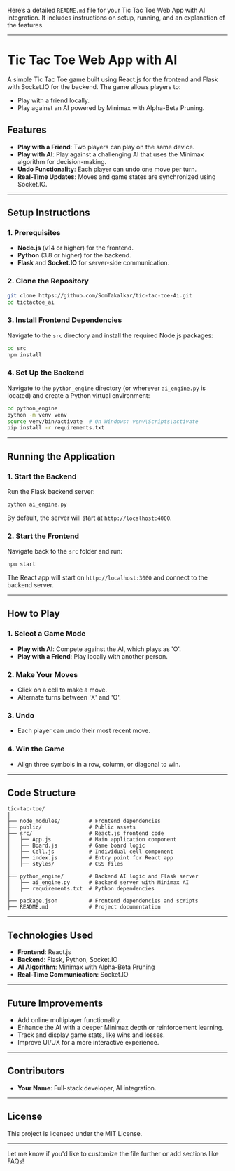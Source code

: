 Here’s a detailed `README.md` file for your Tic Tac Toe Web App with AI integration. It includes instructions on setup, running, and an explanation of the features.

---

# **Tic Tac Toe Web App with AI**

A simple Tic Tac Toe game built using React.js for the frontend and Flask with Socket.IO for the backend. The game allows players to:
- Play with a friend locally.
- Play against an AI powered by Minimax with Alpha-Beta Pruning.

## **Features**
- **Play with a Friend**: Two players can play on the same device.
- **Play with AI**: Play against a challenging AI that uses the Minimax algorithm for decision-making.
- **Undo Functionality**: Each player can undo one move per turn.
- **Real-Time Updates**: Moves and game states are synchronized using Socket.IO.

---

## **Setup Instructions**

### **1. Prerequisites**
- **Node.js** (v14 or higher) for the frontend.
- **Python** (3.8 or higher) for the backend.
- **Flask** and **Socket.IO** for server-side communication.

### **2. Clone the Repository**
```bash
git clone https://github.com/SomTakalkar/tic-tac-toe-Ai.git
cd tictactoe_ai
```

### **3. Install Frontend Dependencies**
Navigate to the `src` directory and install the required Node.js packages:
```bash
cd src
npm install
```

### **4. Set Up the Backend**
Navigate to the `python_engine` directory (or wherever `ai_engine.py` is located) and create a Python virtual environment:
```bash
cd python_engine
python -m venv venv
source venv/bin/activate  # On Windows: venv\Scripts\activate
pip install -r requirements.txt
```

---

## **Running the Application**

### **1. Start the Backend**
Run the Flask backend server:
```bash
python ai_engine.py
```
By default, the server will start at `http://localhost:4000`.

### **2. Start the Frontend**
Navigate back to the `src` folder and run:
```bash
npm start
```
The React app will start on `http://localhost:3000` and connect to the backend server.

---

## **How to Play**

### **1. Select a Game Mode**
- **Play with AI**: Compete against the AI, which plays as 'O'.
- **Play with a Friend**: Play locally with another person.

### **2. Make Your Moves**
- Click on a cell to make a move.
- Alternate turns between 'X' and 'O'.

### **3. Undo**
- Each player can undo their most recent move.

### **4. Win the Game**
- Align three symbols in a row, column, or diagonal to win.

---

## **Code Structure**
```
tic-tac-toe/
│
├── node_modules/         # Frontend dependencies
├── public/               # Public assets
├── src/                  # React.js frontend code
│   ├── App.js            # Main application component
│   ├── Board.js          # Game board logic
│   ├── Cell.js           # Individual cell component
│   ├── index.js          # Entry point for React app
│   ├── styles/           # CSS files
│
├── python_engine/        # Backend AI logic and Flask server
│   ├── ai_engine.py      # Backend server with Minimax AI
│   ├── requirements.txt  # Python dependencies
│
├── package.json          # Frontend dependencies and scripts
├── README.md             # Project documentation
```

---

## **Technologies Used**
- **Frontend**: React.js
- **Backend**: Flask, Python, Socket.IO
- **AI Algorithm**: Minimax with Alpha-Beta Pruning
- **Real-Time Communication**: Socket.IO

---

## **Future Improvements**
- Add online multiplayer functionality.
- Enhance the AI with a deeper Minimax depth or reinforcement learning.
- Track and display game stats, like wins and losses.
- Improve UI/UX for a more interactive experience.

---

## **Contributors**
- **Your Name**: Full-stack developer, AI integration.

---

## **License**
This project is licensed under the MIT License.

---

Let me know if you'd like to customize the file further or add sections like FAQs!
